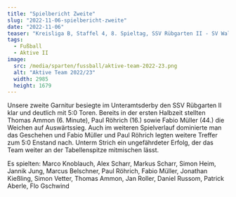 ```yaml
---
title: "Spielbericht Zweite"
slug: "2022-11-06-spielbericht-zweite"
date: "2022-11-06"
teaser: "Kreisliga B, Staffel 4, 8. Spieltag, SSV Rübgarten II - SV Walddorf II 0:5 (0:3)"
tags:
  - Fußball
  - Aktive II
image:
  src: /media/sparten/fussball/aktive-team-2022-23.png
  alt: "Aktive Team 2022/23"
  width: 2985
  height: 1679 
---
```

Unsere zweite Garnitur besiegte im Unteramtsderby den SSV Rübgarten II klar und deutlich mit 5:0 Toren. Bereits in der ersten Halbzeit stellten Thomas Ammon (6. Minute), Paul Röhrich (16.) sowie Fabio Müller (44.) die Weichen auf Auswärtssieg. Auch im weiteren Spielverlauf dominierte man das Geschehen und Fabio Müller und Paul Röhrich legten weitere Treffer zum 5:0 Enstand nach. Unterm Strich ein ungefährdeter Erfolg, der das Team weiter an der Tabellenspitze mitmischen lässt.

Es spielten: Marco Knoblauch, Alex Scharr, Markus Scharr, Simon Heim, Jannik Jung, Marcus Belschner, Paul Röhrich, Fabio Müller, Jonathan Kießling, Simon Vetter, Thomas Ammon, Jan Roller, Daniel Russom, Patrick Aberle, Flo Gschwind
